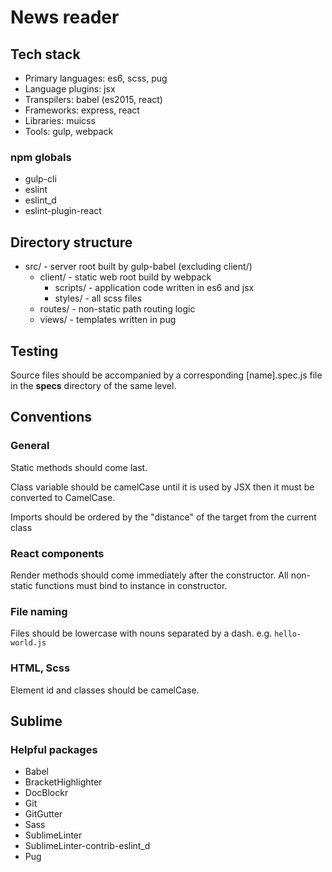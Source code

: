 # News reader

## Tech stack

- Primary languages: es6, scss, pug
- Language plugins: jsx
- Transpilers: babel (es2015, react)
- Frameworks: express, react
- Libraries: muicss
- Tools: gulp, webpack

### npm globals

- gulp-cli
- eslint
- eslint_d
- eslint-plugin-react

## Directory structure

- src/ - server root built by gulp-babel (excluding client/)
  - client/ - static web root build by webpack
    - scripts/ - application code written in es6 and jsx
    - styles/ - all scss files
  - routes/ - non-static path routing logic
  - views/ - templates written in pug

## Testing

Source files should be accompanied by a corresponding [name].spec.js 
file in the __specs__ directory of the same level.

## Conventions

### General

Static methods should come last.

Class variable should be camelCase until it is used by JSX then it
must be converted to CamelCase.

Imports should be ordered by the "distance" of the target from the
current class

### React components

Render methods should come immediately after the constructor.
All non-static functions must bind to instance in constructor.

### File naming

Files should be lowercase with nouns separated by a dash.
e.g. `hello-world.js`

### HTML, Scss

Element id and classes should be camelCase.

## Sublime

### Helpful packages

- Babel
- BracketHighlighter
- DocBlockr
- Git
- GitGutter
- Sass
- SublimeLinter
- SublimeLinter-contrib-eslint_d
- Pug
